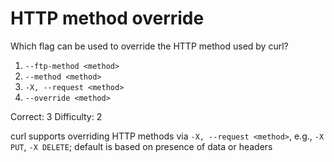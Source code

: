 # HTTP method override

Which flag can be used to override the HTTP method used by curl?

1. `--ftp-method <method>`
2. `--method <method>`
3. `-X, --request <method>`
4. `--override <method>`

Correct: 3
Difficulty: 2

curl supports overriding HTTP methods via `-X, --request <method>`, e.g., `-X PUT`, `-X DELETE`; default is based on presence of data or headers

